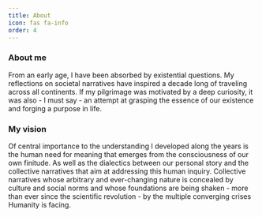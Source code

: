 ```yaml
---
title: About
icon: fas fa-info
order: 4
---
```


### About me

From an early age, I have been absorbed by existential questions. My reflections on societal narratives have inspired a decade long of traveling across all continents. If my pilgrimage was motivated by a deep curiosity, it was also - I must say - an attempt at grasping the essence of our existence and forging a purpose in life. 


### My vision

Of central importance to the understanding I developed along the years is the human need for meaning that emerges from the consciousness of our own finitude. As well as the dialectics between our personal story and the collective narratives that aim at addressing this human inquiry. Collective narratives whose arbitrary and ever-changing nature is concealed by culture and social norms and whose foundations are being shaken - more than ever since the scientific revolution - by the multiple converging crises Humanity is facing.
